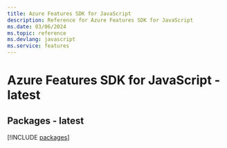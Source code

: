 ```yaml
---
title: Azure Features SDK for JavaScript
description: Reference for Azure Features SDK for JavaScript
ms.date: 03/06/2024
ms.topic: reference
ms.devlang: javascript
ms.service: features
---
```

# Azure Features SDK for JavaScript - latest
## Packages - latest
[!INCLUDE [packages](features-index.md)]